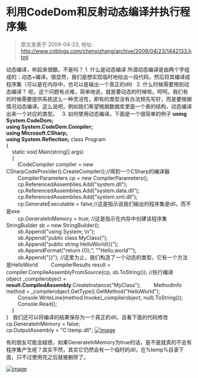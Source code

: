 # 利用CodeDom和反射动态编译并执行程序集 
> 原文发表于 2009-04-23, 地址: http://www.cnblogs.com/chenxizhang/archive/2009/04/23/1442133.html 


动态编译，听起来很酷，不是吗？ 1. 什么是动态编译 所谓动态编译是由两个字组成的：动态+编译。很显然，我们是想实现临时地给出一段代码，然后将其编译成程序集（可以是在内存中，也可以是输出一个真正的dll)   2. 什么时候需要用到动态编译？ 呃，这个问题有点难，简单地说，就是要动态的时候啦。呵呵。我们有的时候需要提供系统这么一种灵活性，即有的类型没有办法预先写好，而是要根据情况动态编译。这么说吧，例如我们希望根据数据库里面一个表的结构，动态编译出来一个对应的类型。   3. 如何使用动态编译。下面是一个很简单的例子 **using System.CodeDom;  
using System.CodeDom.Compiler;  
using Microsoft.CSharp;  
using System.Reflection;** class Program  
{  
    static void Main(string[] args)  
    {  
        ICodeCompiler compiler = new CSharpCodeProvider().CreateCompiler();//得到一个CSharp的编译器  
        CompilerParameters cp = new CompilerParameters();  
        cp.ReferencedAssemblies.Add("system.dll");  
        cp.ReferencedAssemblies.Add("system.data.dll");  
        cp.ReferencedAssemblies.Add("system.xml.dll");  
        cp.GenerateExecutable = false;//这是指示说我们输出的程序集是dll，而不是exe  
        cp.GenerateInMemory = true; //这是指示在内存中创建该程序集         StringBuilder sb = new StringBuilder();  
        sb.Append("using System; \n");  
        sb.Append("public class MyClass{");  
        sb.Append("public string HelloWorld(){");  
        sb.AppendFormat("return {0};", "\"Hello,world\"");  
        sb.Append("}}"); //这里为止，我们构造了一个动态的类型，它有一个方法是HelloWorld         CompilerResults result = compiler.CompileAssemblyFromSource(cp, sb.ToString()); //执行编译         object \_compilerobject = **result.CompiledAssembly**.CreateInstance("MyClass");         MethodInfo method = \_compilerobject.GetType().GetMethod("HelloWorld");  
        Console.WriteLine(method.Invoke(\_compilerobject, null).ToString());         Console.Read();  
    }  
}   我们还可以将编译的结果保存为一个真正的dll。且看下面的代码修改 cp.GenerateInMemory = false;  
cp.OutputAssembly = "C:\\temp.dll"; [![image](http://images.cnblogs.com/cnblogs_com/chenxizhang/WindowsLiveWriter/CodeDom_D7A2/image_thumb.png "image")](http://images.cnblogs.com/cnblogs_com/chenxizhang/WindowsLiveWriter/CodeDom_D7A2/image_2.png) 

 有的朋友可能会疑惑，如果GenerateInMemory为true的话，是不是就真的不会有程序集产生呢？其实不然，其实它仍然会有一个临时的dll，在%temp%目录下面，只不过使用完之后就被删除了。

 [![image](http://images.cnblogs.com/cnblogs_com/chenxizhang/WindowsLiveWriter/CodeDom_D7A2/image_thumb_1.png "image")](http://images.cnblogs.com/cnblogs_com/chenxizhang/WindowsLiveWriter/CodeDom_D7A2/image_4.png)





































